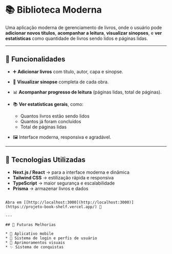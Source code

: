 # 📚 Biblioteca Moderna

Uma aplicação moderna de gerenciamento de livros, onde o usuário pode **adicionar novos títulos**, **acompanhar a leitura**, **visualizar sinopses**, e **ver estatísticas** como quantidade de livros sendo lidos e páginas lidas.


---

## 🚀 Funcionalidades

* ➕ **Adicionar livros** com título, autor, capa e sinopse.
* 📖 **Visualizar sinopse** completa de cada obra.
* 📊 **Acompanhar progresso de leitura** (páginas lidas, total de páginas).
* 📚 **Ver estatísticas gerais**, como:

  * Quantos livros estão sendo lidos
  * Quantos já foram concluídos
  * Total de páginas lidas
* 🖼️ Interface moderna, responsiva e agradável.

---

## 🧠 Tecnologias Utilizadas

* **Next.js / React** → para a interface moderna e dinâmica
* **Tailwind CSS** → estilização rápida e responsiva
* **TypeScript** → maior segurança e escalabilidade
* **Prisma** → armazenar livros e dados
  
```

Abra em [[http://localhost:3000](http://localhost:3000)](https://projeto-book-shelf.vercel.app/) 🚀

---

## 🧭 Futuras Melhorias

* 📱 Aplicativo mobile
* 🧾 Sistema de login e perfis de usuário
* 🎨 Aprimoramentos visuais
* ✨ Sistema de conquistas

